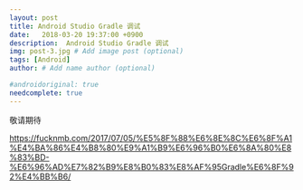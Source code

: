 ```yaml
---
layout: post
title: Android Studio Gradle 调试
date:   2018-03-20 19:37:00 +0900  
description:  Android Studio Gradle 调试
img: post-3.jpg # Add image post (optional)
tags: [Android]
author: # Add name author (optional)

#androidoriginal: true
needcomplete: true
---
```


敬请期待

https://fucknmb.com/2017/07/05/%E5%8F%88%E6%8E%8C%E6%8F%A1%E4%BA%86%E4%B8%80%E9%A1%B9%E6%96%B0%E6%8A%80%E8%83%BD-%E6%96%AD%E7%82%B9%E8%B0%83%E8%AF%95Gradle%E6%8F%92%E4%BB%B6/
